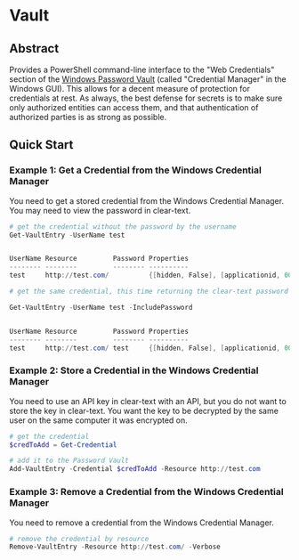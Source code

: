 # Vault

## Abstract

Provides a PowerShell command-line interface to the "Web Credentials" section of the [Windows Password Vault](https://docs.microsoft.com/en-us/uwp/api/Windows.Security.Credentials.PasswordVault) (called "Credential Manager" in the Windows GUI). This allows for a decent measure of protection for credentials at rest. As always, the best defense for secrets is to make sure only authorized entities can access them, and that authentication of authorized parties is as strong as possible.

## Quick Start

### Example 1: Get a Credential from the Windows Credential Manager

You need to get a stored credential from the Windows Credential Manager. You may need to view the password in clear-text.

```PowerShell
# get the credential without the password by the username
Get-VaultEntry -UserName test


UserName Resource         Password Properties
-------- --------         -------- ----------
test     http://test.com/          {[hidden, False], [applicationid, 00000000-0000-0000-0000-000000000000], [application, ]}

# get the same credential, this time returning the clear-text password

Get-VaultEntry -UserName test -IncludePassword


UserName Resource         Password Properties
-------- --------         -------- ----------
test     http://test.com/ test     {[hidden, False], [applicationid, 00000000-0000-0000-0000-000000000000], [application, ]}

```

### Example 2: Store a Credential in the Windows Credential Manager

You need to use an API key in clear-text with an API, but you do not want to store the key in clear-text.
You want the key to be decrypted by the same user on the same computer it was encrypted on.

```PowerShell
# get the credential
$credToAdd = Get-Credential

# add it to the Password Vault
Add-VaultEntry -Credential $credToAdd -Resource http://test.com

```

### Example 3: Remove a Credential from the Windows Credential Manager

You need to remove a credential from the Windows Credential Manager.

```PowerShell
# remove the credential by resource
Remove-VaultEntry -Resource http://test.com/ -Verbose
```
